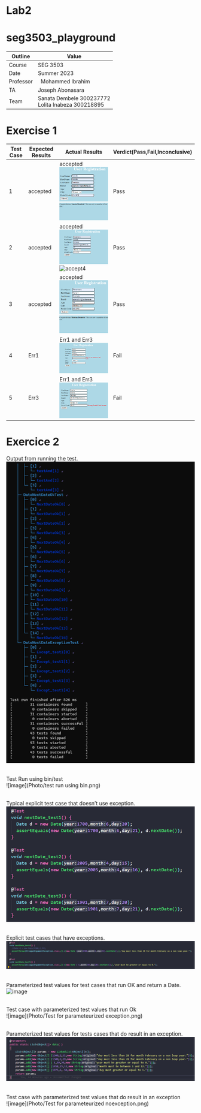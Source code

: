 # Lab2
# seg3503_playground
| Outline | Value |
| --- | --- |
| Course | SEG 3503 |
| Date | Summer 2023 |
| Professor |  Mohammed Ibrahim  |
| TA | Joseph Abonasara  |
| Team | Sanata Dembele 300237772 <br> Lolita Inabeza 300218895|
# Exercise 1
| Test Case  | Expected Results   | Actual Results  | Verdict(Pass,Fail,Inconclusive)  |   
|------|------|------|------|
|  1 | accepted  | accepted <br> ![accept1](Photo/accept1.png) <br>![accept2](Photo/accep2.png)| Pass   |   |
|  2 | accepted  | accepted <br> ![accept3](Photo/accept3.png) <br>![accept4](Photo/accept4.png) | Pass |   |
|  3 | accepted  | accepted <br> ![accept5](Photo/accept5.png) <br>![accept6](Photo/accept6.png)   | Pass  |   |
|  4 | Err1  | Err1 and Err3 <br> ![fail1](Photo/fail1.png) | Fail  |   |
|  5 | Err3  | Err1 and Err3 <br> ![fail2](Photo/fail2.png) | Fail  |   |

# Exercice 2
Output from running the test.
<br>![image](Photo/Output%20for%20running%20test.png)

<br>Test Run using bin/test
<br>![image](Photo/test run using bin.png)

<br>Typical explicit test case that doesn’t use exception.
<br>![image](Photo/DateTest-noException.png)

<br>Explicit test cases that have exceptions.
<br>![image](Photo/DateTest-withException.png)

<br>Parameterized test values for test cases that run OK and return a Date.
<br>![image](Photo/Ok-valuesForParamateurizedTest.png)

<br>Test case with parameterized test values that run Ok
<br>![image](Photo/Test for parameteurized exception.png)

<br>Parameterized test values for tests cases that do result in an exception.
<br>![image](Photo/Exception-valuesForParameteurizedTest.png)

<br>Test case with parameterized test values that do result in an exception
<br>![image](Photo/Test for parameteurized noexception.png)










